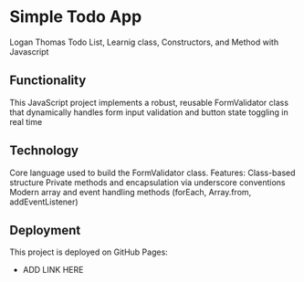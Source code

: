 # Simple Todo App

Logan Thomas Todo List, Learnig class, Constructors, and Method with Javascript

## Functionality

This JavaScript project implements a robust, reusable FormValidator class that dynamically handles form input validation and button state toggling in real time

## Technology

Core language used to build the FormValidator class.
Features:
Class-based structure
Private methods and encapsulation via underscore conventions
Modern array and event handling methods (forEach, Array.from, addEventListener)

## Deployment

This project is deployed on GitHub Pages:

- ADD LINK HERE
